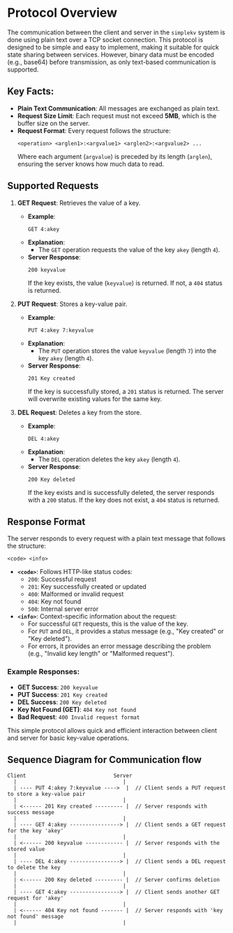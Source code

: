 # Protocol Overview

The communication between the client and server in the `simplekv` system is done using plain text over a TCP socket connection. This protocol is designed to be simple and easy to implement, making it suitable for quick state sharing between services. However, binary data must be encoded (e.g., base64) before transmission, as only text-based communication is supported.

## Key Facts:
- **Plain Text Communication**: All messages are exchanged as plain text.
- **Request Size Limit**: Each request must not exceed **5MB**, which is the buffer size on the server.
- **Request Format**: Every request follows the structure:
  ```
  <operation> <arglen1>:<argvalue1> <arglen2>:<argvalue2> ...
  ```
  Where each argument (`argvalue`) is preceded by its length (`arglen`), ensuring the server knows how much data to read.

## Supported Requests

1. **GET Request**: Retrieves the value of a key.
   - **Example**: 
     ```
     GET 4:akey
     ```
   - **Explanation**: 
     - The `GET` operation requests the value of the key `akey` (length `4`).
   - **Server Response**:
     ```
     200 keyvalue
     ```
     If the key exists, the value (`keyvalue`) is returned. If not, a `404` status is returned.

2. **PUT Request**: Stores a key-value pair.
   - **Example**:
     ```
     PUT 4:akey 7:keyvalue
     ```
   - **Explanation**: 
     - The `PUT` operation stores the value `keyvalue` (length `7`) into the key `akey` (length `4`).
   - **Server Response**:
     ```
     201 Key created
     ```
     If the key is successfully stored, a `201` status is returned. The server will overwrite existing values for the same key.

3. **DEL Request**: Deletes a key from the store.
   - **Example**:
     ```
     DEL 4:akey
     ```
   - **Explanation**: 
     - The `DEL` operation deletes the key `akey` (length `4`).
   - **Server Response**:
     ```
     200 Key deleted
     ```
     If the key exists and is successfully deleted, the server responds with a `200` status. If the key does not exist, a `404` status is returned.

## Response Format

The server responds to every request with a plain text message that follows the structure:
```
<code> <info>
```
- **`<code>`**: Follows HTTP-like status codes:
  - `200`: Successful request
  - `201`: Key successfully created or updated
  - `400`: Malformed or invalid request
  - `404`: Key not found
  - `500`: Internal server error
- **`<info>`**: Context-specific information about the request:
  - For successful `GET` requests, this is the value of the key.
  - For `PUT` and `DEL`, it provides a status message (e.g., "Key created" or "Key deleted").
  - For errors, it provides an error message describing the problem (e.g., "Invalid key length" or "Malformed request").

### Example Responses:
- **GET Success**: `200 keyvalue`
- **PUT Success**: `201 Key created`
- **DEL Success**: `200 Key deleted`
- **Key Not Found (GET)**: `404 Key not found`
- **Bad Request**: `400 Invalid request format`

This simple protocol allows quick and efficient interaction between client and server for basic key-value operations.

## Sequence Diagram for Communication flow

```plaintext
Client                            Server
  |                                  |
  | ---- PUT 4:akey 7:keyvalue ---->  |  // Client sends a PUT request to store a key-value pair
  |                                  |
  | <------ 201 Key created --------- |  // Server responds with success message
  |                                  |
  | ---- GET 4:akey ----------------> |  // Client sends a GET request for the key 'akey'
  |                                  |
  | <------ 200 keyvalue ------------ |  // Server responds with the stored value
  |                                  |
  | ---- DEL 4:akey ----------------> |  // Client sends a DEL request to delete the key
  |                                  |
  | <------ 200 Key deleted --------- |  // Server confirms deletion
  |                                  |
  | ---- GET 4:akey ----------------> |  // Client sends another GET request for 'akey'
  |                                  |
  | <------ 404 Key not found ------- |  // Server responds with 'key not found' message
  |                                  |
```
